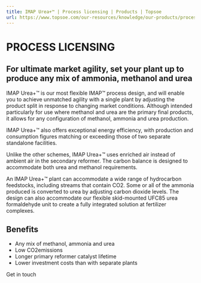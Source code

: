 ```yaml
---
title: IMAP Urea+™ | Process licensing | Products | Topsoe
url: https://www.topsoe.com/our-resources/knowledge/our-products/process-licensing/imap-ureatm#main-content
---
```


# PROCESS LICENSING

## For ultimate market agility, set your plant up to produce any mix of ammonia, methanol and urea

IMAP Urea+™ is our most flexible IMAP™ process design, and will enable you to achieve unmatched agility with a single plant by adjusting the product split in response to changing market conditions. Although intended particularly for use where methanol and urea are the primary final products, it allows for any configuration of methanol, ammonia and urea production.

IMAP Urea+™ also offers exceptional energy efficiency, with production and consumption figures matching or exceeding those of two separate standalone facilities.

Unlike the other schemes, IMAP Urea+™ uses enriched air instead of ambient air in the secondary reformer. The carbon balance is designed to accommodate both urea and methanol requirements.

An IMAP Urea+™ plant can accommodate a wide range of hydrocarbon feedstocks, including streams that contain CO2. Some or all of the ammonia produced is converted to urea by adjusting carbon dioxide levels. The design can also accommodate our flexible skid-mounted UFC85 urea formaldehyde unit to create a fully integrated solution at fertilizer complexes.

## Benefits

- Any mix of methanol, ammonia and urea
- Low CO2emissions
- Longer primary reformer catalyst lifetime
- Lower investment costs than with separate plants

Get in touch